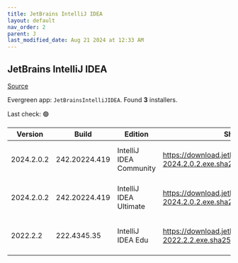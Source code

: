 ```yaml
---
title: JetBrains IntelliJ IDEA
layout: default
nav_order: 2
parent: J
last_modified_date: Aug 21 2024 at 12:33 AM
---
```


## JetBrains IntelliJ IDEA

[Source](https://www.jetbrains.com/)

Evergreen app: `JetBrainsIntelliJIDEA`. Found **3** installers.

Last check: 🟢

| Version    | Build         | Edition                 | Sha256                                                           | Date       | Size       | Type | URI                                                                                                                    |
| ---------- | ------------- | ----------------------- | ---------------------------------------------------------------- | ---------- | ---------- | ---- | ---------------------------------------------------------------------------------------------------------------------- |
| 2024.2.0.2 | 242.20224.419 | IntelliJ IDEA Community | https://download.jetbrains.com/idea/ideaIC-2024.2.0.2.exe.sha256 | 15/8/2024  | 757312088  | exe  | [https://download.jetbrains.com/idea/ideaIC-2024.2.0.2.exe](https://download.jetbrains.com/idea/ideaIC-2024.2.0.2.exe) |
| 2024.2.0.2 | 242.20224.419 | IntelliJ IDEA Ultimate  | https://download.jetbrains.com/idea/ideaIU-2024.2.0.2.exe.sha256 | 15/8/2024  | 1185963032 | exe  | [https://download.jetbrains.com/idea/ideaIU-2024.2.0.2.exe](https://download.jetbrains.com/idea/ideaIU-2024.2.0.2.exe) |
| 2022.2.2   | 222.4345.35   | IntelliJ IDEA Edu       | https://download.jetbrains.com/idea/ideaIE-2022.2.2.exe.sha256   | 27/10/2022 | 693805272  | exe  | [https://download.jetbrains.com/idea/ideaIE-2022.2.2.exe](https://download.jetbrains.com/idea/ideaIE-2022.2.2.exe)     |
